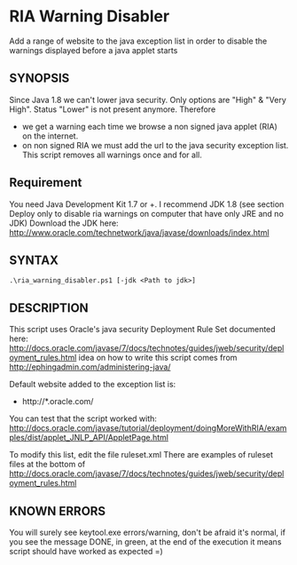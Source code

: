 RIA Warning Disabler
====================

Add a range of website to the java exception list in order to disable the warnings displayed before a java applet starts

## SYNOPSIS
Since Java 1.8 we can't lower java security. Only options are "High" & "Very High". Status "Lower" is not present anymore.
Therefore 
 - we get a warning each time we browse a non signed java applet (RIA) on the internet.
 - on non signed RIA we must add the url to the java security exception list.
This script removes all warnings once and for all.


## Requirement
You need Java Development Kit 1.7 or +. I recommend JDK 1.8
(see section Deploy only to disable ria warnings on computer that have only JRE and no JDK)
Download the JDK here: http://www.oracle.com/technetwork/java/javase/downloads/index.html


## SYNTAX
    .\ria_warning_disabler.ps1 [-jdk <Path to jdk>]

	
## DESCRIPTION
This script uses Oracle's java security Deployment Rule Set documented here: http://docs.oracle.com/javase/7/docs/technotes/guides/jweb/security/deployment_rules.html
idea on how to write this script comes from http://ephingadmin.com/administering-java/

Default website added to the exception list is:
  - http://*.oracle.com/
  
You can test that the script worked with:
 http://docs.oracle.com/javase/tutorial/deployment/doingMoreWithRIA/examples/dist/applet_JNLP_API/AppletPage.html

To modify this list, edit the file ruleset.xml
There are examples of ruleset files at the bottom of http://docs.oracle.com/javase/7/docs/technotes/guides/jweb/security/deployment_rules.html

## KNOWN ERRORS
You will surely see keytool.exe errors/warning, don't be afraid it's normal, if you see the message DONE, in green, at the end of the execution it means script should have worked as expected =)

